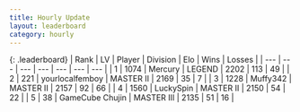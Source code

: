 ```yaml
---
title: Hourly Update
layout: leaderboard
category: hourly
---
```


{: .leaderboard}
| Rank | LV | Player | Division | Elo | Wins | Losses |
| --- | --- | --- | --- | --- | --- | --- |
| <span data-change="0">1</span> | 1074 | <span title="ID: 692745">Mercury</span> | LEGEND | <span data-change="0">2202</span> | <span data-change="0">113</span> | <span data-change="0">49</span> |
| <span data-change="1">2</span> | 221 | <span title="ID: 719486">yourlocalfemboy</span> | MASTER II | <span data-change="19">2169</span> | <span data-change="2">35</span> | <span data-change="0">7</span> |
| <span data-change="-1">3</span> | 1228 | <span title="ID: 720567">Muffy342</span> | MASTER II | <span data-change="-5">2157</span> | <span data-change="1">92</span> | <span data-change="1">66</span> |
| <span data-change="0">4</span> | 1560 | <span title="ID: 498412">LuckySpin</span> | MASTER II | <span data-change="0">2150</span> | <span data-change="0">54</span> | <span data-change="0">22</span> |
| <span data-change="0">5</span> | 38 | <span title="ID: 754306">GameCube Chujin</span> | MASTER III | <span data-change="-4">2135</span> | <span data-change="1">51</span> | <span data-change="1">16</span> |